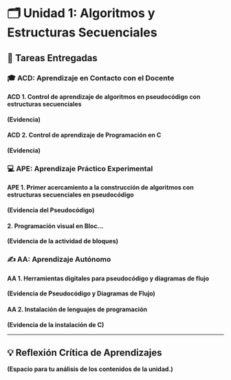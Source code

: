 # 🗂️ Unidad 1: Algoritmos y Estructuras Secuenciales

## 📑 Tareas Entregadas
### 🎓 ACD: Aprendizaje en Contacto con el Docente
#### ACD 1. Control de aprendizaje de algoritmos en pseudocódigo con estructuras secuenciales
**(Evidencia)**

#### ACD 2. Control de aprendizaje de Programación en C
**(Evidencia)**

### 💻 APE: Aprendizaje Práctico Experimental
#### APE 1. Primer acercamiento a la construcción de algoritmos con estructuras secuenciales en pseudocódigo 
**(Evidencia del Pseudocódigo)**

#### 2. Programación visual en Bloc...
**(Evidencia de la actividad de bloques)**


### ✍️ AA: Aprendizaje Autónomo
#### AA 1. Herramientas digitales para pseudocódigo y diagramas de flujo
**(Evidencia de Pseudocódigo y Diagramas de Flujo)**

#### AA 2. Instalación de lenguajes de programación
**(Evidencia de la instalación de C)**

---

## 💡 Reflexión Crítica de Aprendizajes
**(Espacio para tu análisis de los contenidos de la unidad.)**
